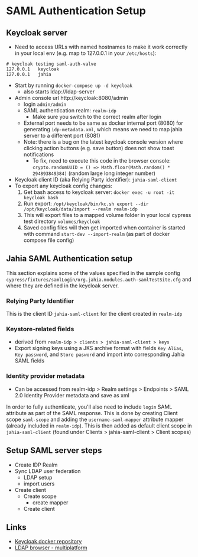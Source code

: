 # SAML Authentication Setup

## Keycloak server

- Need to access URLs with named hostnames to make it work correctly in your local env (e.g. map to 127.0.0.1 in your `/etc/hosts`):
```
# keycloak testing saml-auth-valve
127.0.0.1   keycloak
127.0.0.1   jahia
```
- Start by running `docker-compose up -d keycloak`
  - also starts ldap://ldap-server
- Admin console url http://keycloak:8080/admin
  - login `admin/admin`
  - SAML authentication realm: `realm-idp`
    - Make sure you switch to the correct realm after login
  - External port needs to be same as docker internal port (8080) for generating `idp-metadata.xml`, which means we need to map jahia server to a different port (8081)
  - Note: there is a bug on the latest keycloak console version where clicking action buttons (e.g. save button) does not show toast notifications
    - To fix, need to execute this code in the browser console: `crypto.randomUUID = () => Math.floor(Math.random() * 294893849384)` (random large long integer number)
- Keycloak client ID (aka Relying Party identifier): `jahia-saml-client`
- To export any keycloak config changes:
  1. Get bash access to keycloak server: `docker exec -u root -it keycloak bash`
  2. Run export: `/opt/keycloak/bin/kc.sh export --dir /opt/keycloak/data/import --realm realm-idp`
  3. This will export files to a mapped volume folder in your local cypress test directory `volumes/keycloak`
  4. Saved config files will then get imported when container is started with command `start-dev --import-realm` (as part of docker compose file config)

## Jahia SAML Authentication setup

This section explains some of the values specified in the sample config `cypress/fixtures/samlLogin/org.jahia.modules.auth-samlTestSite.cfg` and where they are defined in the keycloak server.

### Relying Party Identifier

This is the client ID `jahia-saml-client` for the client created in `realm-idp`

### Keystore-related fields

  * derived from `realm-idp > clients > jahia-saml-client > keys`
  * Export signing keys using a JKS archive format with fields `Key Alias`, `Key password`, and `Store pasword` and import into corresponding Jahia SAML fields

### Identity provider metadata

  * Can be accessed from realm-idp > Realm settings > Endpoints > SAML 2.0 Identity Provider metadata and save as xml

In order to fully authenticate, you'll also need to include `login` SAML attribute as part of the SAML response. This is done by creating Client scope `saml-scope` and adding the `username-saml-mapper` attribute mapper (already included in `realm-idp`). This is then added as default client scope in `jahia-saml-client` (found under Clients > jahia-saml-client > Client scopes)

## Setup SAML server steps

- Create IDP Realm
- Sync LDAP user federation
  - LDAP setup
  - import users
- Create client
  - Create scope
    - create mapper
  - Create client

## Links

* [Keycloak docker repository](https://quay.io/repository/keycloak/keycloak)
* [LDAP browser - multiplatform](https://directory.apache.org/studio/)
